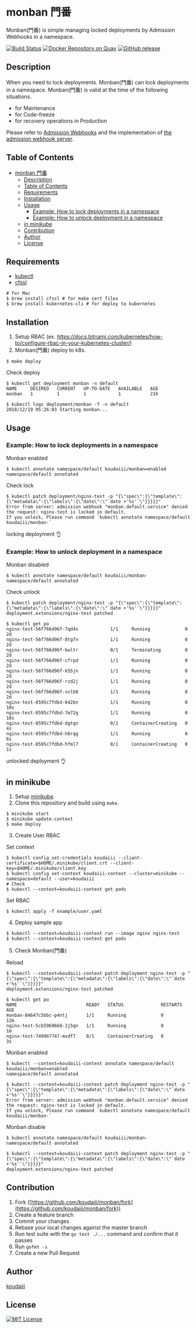 # monban 門番

Monban(門番) is simple managing locked deployments by Admission Webhooks in a namespace.

[![Build Status](https://travis-ci.org/koudaiii/monban.svg?branch=master)](https://travis-ci.org/koudaiii/monban)
[![Docker Repository on Quay](https://quay.io/repository/koudaiii/monban/status "Docker Repository on Quay")](https://quay.io/repository/koudaiii/monban)
[![GitHub release](https://img.shields.io/github/release/koudaiii/monban.svg)](https://github.com/koudaiii/monban/releases)

## Description

When you need to lock deployments. Monban(門番) can lock deployments in a namespace. Monban(門番) is valid at the time of the following situations.

- for Maintenance
- for Code-freeze
- for recovery operations in Production

Please refer to [Admission Webhooks](https://kubernetes.io/docs/reference/access-authn-authz/extensible-admission-controllers/#admission-webhooks) and the implementation of [the admission webhook server](https://github.com/kubernetes/kubernetes/tree/37555e6d24c2f951c40660ea59a80fa251982005/test/images/webhook).

## Table of Contents

- [monban 門番](#monban-%E9%96%80%E7%95%AA)
  - [Description](#description)
  - [Table of Contents](#table-of-contents)
  - [Requirements](#requirements)
  - [Installation](#installation)
  - [Usage](#usage)
    - [Example: How to lock deployments in a namespace](#example-how-to-lock-deployments-in-a-namespace)
    - [Example: How to unlock deployment in a namespace](#example-how-to-unlock-deployment-in-a-namespace)
  - [in minikube](#in-minikube)
  - [Contribution](#contribution)
  - [Author](#author)
  - [License](#license)

## Requirements

- [kubectl](https://kubernetes.io/docs/tasks/tools/install-kubectl/)
- [cfssl](https://coreos.com/os/docs/latest/generate-self-signed-certificates.html)

```console
# for Mac
$ brew install cfssl # for make cert files
$ brew install kubernetes-cli # for deploy to kubernetes
```

## Installation

1. Setup RBAC (ex. https://docs.bitnami.com/kubernetes/how-to/configure-rbac-in-your-kubernetes-cluster/)
2. Monban(門番) deploy to k8s.

```console
$ make deploy
```

Check deploy

```console
$ kubectl get deployment monban -n default
NAME     DESIRED   CURRENT   UP-TO-DATE   AVAILABLE   AGE
monban   1         1         1            1           21h

$ kubectl logs deployment/monban -f -n default
2018/12/19 05:26:03 Starting monban...
```

## Usage

### Example: How to lock deployments in a namespace

Monban enabled

```console
$ kubectl annotate namespace/default koudaiii/monban=enabled
namespace/default annotated
```

Check lock

```console
$ kubectl patch deployment/nginx-test -p "{\"spec\":{\"template\":{\"metadata\":{\"labels\":{\"date\":\"`date +'%s'`\"}}}}}"
Error from server: admission webhook "monban.default.service" denied the request: nginx-test is locked in default.
If you unlock, Please run command `kubectl annotate namespace/default koudaiii/monban-`
```

locking deployment :ok_hand:

### Example: How to unlock deployment in a namespace

Monban disabled

```console
$ kubectl annotate namespace/default koudaiii/monban-
namespace/default annotated
```

Check unlock

```console
$ kubectl patch deployment/nginx-test -p "{\"spec\":{\"template\":{\"metadata\":{\"labels\":{\"date\":\"`date +'%s'`\"}}}}}"
deployment.extensions/nginx-test patched

$ kubectl get po
nginx-test-56f766d96f-7qd4x            1/1     Running             0          2d
nginx-test-56f766d96f-8tgfn            1/1     Running             0          2d
nginx-test-56f766d96f-bwltr            0/1     Terminating         0          2d
nginx-test-56f766d96f-cfrpd            1/1     Running             0          2d
nginx-test-56f766d96f-k55jn            1/1     Running             0          2d
nginx-test-56f766d96f-rzd2j            1/1     Running             0          2d
nginx-test-56f766d96f-vvlb8            1/1     Running             0          2d
nginx-test-8595c7fdbd-642bn            1/1     Running             0          10s
nginx-test-8595c7fdbd-7m72g            1/1     Running             0          10s
nginx-test-8595c7fdbd-dgtqn            0/1     ContainerCreating   0          4s
nginx-test-8595c7fdbd-h6rqg            1/1     Running             0          6s
nginx-test-8595c7fdbd-hfml7            0/1     ContainerCreating   0          1s
```

unlocked deployment :ok_hand:

## in minikube

1. Setup [minikube](https://kubernetes.io/docs/tasks/tools/install-minikube/).
2. Clone this repository and build using `make`.

```shell-session
$ minikube start
$ minikube update-context
$ make deploy
```

3. Create User RBAC

Set context

```console
$ kubectl config set-credentials koudaiii --client-certificate=$HOME/.minikube/client.crt --client-key=$HOME/.minikube/client.key
$ kubectl config set-context koudaiii-context --cluster=minikube --namespace=default --user=koudaiii
# Check
$ kubectl --context=koudaiii-context get pods
```

Set RBAC

```console
$ kubectl apply -f example/user.yaml
```

4. Deploy sample app

```console
$ kubectl --context=koudaiii-context run --image nginx nginx-test
$ kubectl --context=koudaiii-context get pods
```

5. Check Monban(門番)

Reload

```console
$ kubectl --context=koudaiii-context patch deployment nginx-test -p "{\"spec\":{\"template\":{\"metadata\":{\"labels\":{\"date\":\"`date +'%s'`\"}}}}}"
deployment.extensions/nginx-test patched

$ kubectl get po
NAME                          READY   STATUS              RESTARTS   AGE
monban-84647c5bbc-p4ntj       1/1     Running             0          12m
nginx-test-5cb5969668-2j5qn   1/1     Running             0          1m
nginx-test-7499b7747-mvdf7    0/1     ContainerCreating   0          3s
```

Monban enabled

```console
$ kubectl --context=koudaiii-context annotate namespace/default koudaiii/monban=enabled
namespace/default annotated

$ kubectl --context=koudaiii-context patch deployment nginx-test -p "{\"spec\":{\"template\":{\"metadata\":{\"labels\":{\"date\":\"`date +'%s'`\"}}}}}"
Error from server: admission webhook "monban.default.service" denied the request: nginx-test is locked in default.
If you unlock, Please run command `kubectl annotate namespace/default koudaiii/monban-`
```

Monban disable

```console
$ kubectl annotate namespace/default koudaiii/monban-
namespace/default annotated

$ kubectl --context=koudaiii-context patch deployment nginx-test -p "{\"spec\":{\"template\":{\"metadata\":{\"labels\":{\"date\":\"`date +'%s'`\"}}}}}"
deployment.extensions/nginx-test patched
```

## Contribution

1. Fork ([https://github.com/koudaiii/monban/fork](https://github.com/koudaiii/monban/fork))
2. Create a feature branch
3. Commit your changes
4. Rebase your local changes against the master branch
5. Run test suite with the `go test ./...` command and confirm that it passes
6. Run `gofmt -s`
7. Create a new Pull Request

## Author

[koudaiii](https://github.com/koudaiii)

## License

[![MIT License](http://img.shields.io/badge/license-MIT-blue.svg?style=flat)](LICENSE)
